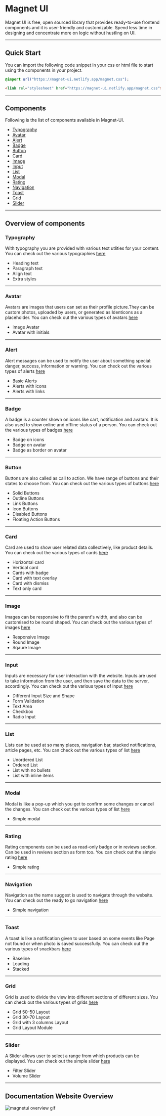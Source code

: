 # Magnet UI

Magnet UI is free, open sourced library that provides ready-to-use frontend components and it is user-friendly and customizable. Spend less time in designing and concentrate more on logic without hustling on UI.

---

## Quick Start
You can import the following code snippet in your css or html file to start using the components in your project.

```css
@import url("https://magnet-ui.netlify.app/magnet.css");
```

```html
<link rel="stylesheet" href="https://magnet-ui.netlify.app/magnet.css">
```
---

## Components
Following is the list of components available in Magnet-UI.

- [Typography](#typography)
- [Avatar](#avatar)
- [Alert](#alert)
- [Badge](#badge)
- [Button](#button)
- [Card](#card)
- [Image](#image)
- [Input](#input)
- [List](#list)
- [Modal](#modal)
- [Rating](#rating)
- [Navigation](#navigation)
- [Toast](#toast)
- [Grid](#grid)
- [Slider](#slider)

---

## Overview of components

### Typography

With typography you are provided with various text utlities for your content.
You can check out the various typographies [here](https://magnet-ui.netlify.app/docs/docs-components/foundation/typography.html)

* Heading text
* Paragraph text
* Align text
* Extra styles

---

### Avatar

Avatars are images that users can set as their profile picture.They can be custom photos, uploaded by users, or generated as Identicons as a placeholder.
You can check out the various types of avatars [here](https://magnet-ui.netlify.app/docs/docs-components/components/avatar.html)

* Image Avatar
* Avatar with initials
---

### Alert
Alert messages can be used to notify the user about something special: danger, success, information or warning.
You can check out the various types of alerts [here](https://magnet-ui.netlify.app/docs/docs-components/components/alert.html)

* Basic Alerts
* Alerts with icons
* Alerts with links
---

### Badge

A badge is a counter shown on icons like cart, notification and avatars. It is also used to show online and offline status of a person.
You can check out the various types of badges [here](https://magnet-ui.netlify.app/docs/docs-components/components/badge.html)

* Badge on icons
* Badge on avatar
* Badge as border on avatar

---

### Button

Buttons are also called as call to action. We have range of buttons and their states to choose from.
You can check out the various types of buttons [here](https://magnet-ui.netlify.app/docs/docs-components/components/button.html)

* Solid Buttons
* Outline Buttons
* Link Buttons
* Icon Buttons
* Disabled Buttons
* Floating Action Buttons

---

### Card

Card are used to show user related data collectively, like product details.
<br />
You can check out the various types of cards [here](https://magnet-ui.netlify.app/docs/docs-components/components/card.html)

* Horizontal card
* Vertical card
* Cards with badge
* Card with text overlay
* Card with dismiss
* Text only card

---

### Image
Images can be responsive to fit the parent's width, and also can be customised to be round shaped.
You can check out the various types of images [here](https://magnet-ui.netlify.app/docs/docs-components/components/image.html)

* Responsive Image
* Round Image
* Sqaure Image
---

### Input
Inputs are necessary for user interaction with the website. Inputs are used to take information from the user, and then save the data to the server, accordingly.
You can check out the various types of input [here](https://magnet-ui.netlify.app/docs/docs-components/components/input.html)

* Different Input Size and Shape
* Form Validation
* Text Area
* Checkbox
* Radio Input

---

### List

Lists can be used at so many places, navigation bar, stacked notifications, article pages, etc.
You can check out the various types of list [here](https://magnet-ui.netlify.app/docs/docs-components/components/list.html)

* Unordered List
* Ordered List
* List with no bullets
* List with inline items

---

### Modal

Modal is like a pop-up which you get to confirm some changes or cancel the changes.
You can check out the various types of list [here](https://magnet-ui.netlify.app/docs/docs-components/components/modal.html)

* Simple modal

---

### Rating
Rating components can be used as read-only badge or in reviews section. Can be used in reviews section as form too.
You can check out the simple rating [here](https://magnet-ui.netlify.app/docs/docs-components/components/rating.html)

* Simple rating

---

### Navigation

Navigation as the name suggest is used to navigate through the website.
You can check out the ready to go navigation [here](https://magnet-ui.netlify.app/docs/docs-components/components/navigation.html)

* Simple navigation

---

### Toast

A toast is like a notification given to user based on some events like Page not found or when photo is saved successfully.
You can check out the various types of snackbars [here](https://magnet-ui.netlify.app/docs/docs-components/components/toast.html)

* Baseline
* Leading
* Stacked

---


### Grid

Grid is used to divide the view into different sections of different sizes.
You can check out the various types of grids [here](https://magnet-ui.netlify.app/docs/docs-components/components/grid.html)

* Grid 50-50 Layout
* Grid 30-70 Layout
* Grid with 3 columns Layout
* Grid Layout Module

---

### Slider

A Slider allows user to select a range from which products can be displayed.
You can check out the simple slider [here](https://magnet-ui.netlify.app/docs/docs-components/components/slider.html)

* Filter Slider
* Volume Slider

---

## Documentation Website Overview

![magnetui overview gif](/assets/Magnet-UI-Overview.gif)

